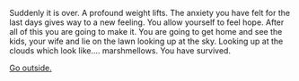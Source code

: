 Suddenly it is over.  A profound weight lifts.  The anxiety you have felt for the last days gives way to a new feeling.  You allow yourself to feel hope. After all of this you are going to make it. You are going to get home and see the kids, your wife and lie on the lawn looking up at the sky. Looking up at the clouds which look like.... marshmellows. You have survived.  

[Go outside.](explore-outside/outside.md)